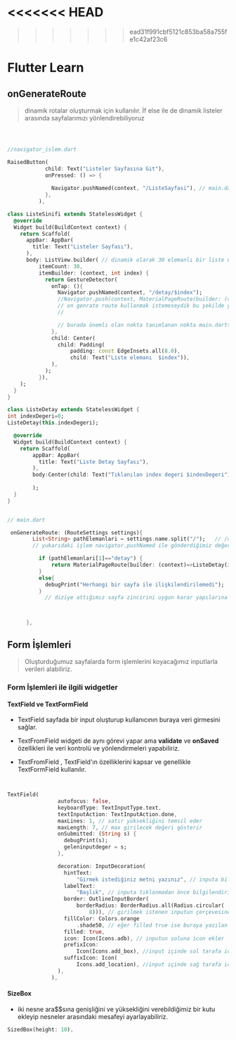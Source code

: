 <<<<<<< HEAD
=======

>>>>>>> ead31f991cbf5121c853ba58a755fe1c42af23c6
# Flutter Learn 

## onGenerateRoute 

> dinamik rotalar oluşturmak için kullanılır.
İf else ile de dinamik listeler arasında sayfalarımızı yönlendirebiliyoruz


```dart



//navigator_islem.dart

RaisedButton(
            child: Text("Listeler Sayfasına Git"),
            onPressed: () => {
              
              Navigator.pushNamed(context, "/ListeSayfasi"), // main.dartta ListeSayfasi isminde tnaımladığımız sayfaya gider 
            },
          ),

class ListeSinifi extends StatelessWidget {
  @override
  Widget build(BuildContext context) {
    return Scaffold(
      appBar: AppBar(
        title: Text("Listeler Sayfası"),
      ),
      body: ListView.builder( // dinamik olarak 30 elemanlı bir liste ürettik ve bu listeyi dokunmaları GestureDetector ile dinleyecek ve ona göre reaksiyon gösterebilecek.Gideceği yeri pushNamed olarak verdik 
          itemCount: 30,
          itemBuilder: (context, int index) {
            return GestureDetector(
              onTap: (){
                Navigator.pushNamed(context, "/detay/$index"); 
                //Navigator.push(context, MaterialPageRoute(builder: (context)=>ListeDetay(index)))
                // on genrate route kullanmak istemeseydik bu şekilde yapacaktık.
                // 

                // burada önemli olan nokta tanımlanan nokta main.darttaki routeste tanımlı olmayacak.
              },
              child: Center(
                child: Padding(
                    padding: const EdgeInsets.all(8.0),
                    child: Text("Liste elemanı  $index")),
              ),
            );
          }),
    );
  }
}

class ListeDetay extends StatelessWidget {
int indexDegeri=0;
ListeDetay(this.indexDegeri);

  @override
  Widget build(BuildContext context) {
    return Scaffold(
        appBar: AppBar(
          title: Text("Liste Detay Sayfası"),
        ),
        body:Center(child: Text("Tıklanılan index degeri $indexDegeri")),
        
        );
  }
}

```

```dart

// main.dart

 onGenerateRoute: (RouteSettings settings){
        List<String> pathElemanlari = settings.name.split("/");   // /detay/$index 
        // yukarıdaki işlem navigator.pushNamed ile gönderdiğimiz değeri / işaretlerinden parçalayıp diziye atar 

          if (pathElemanlari[1]=="detay") {
              return MaterialPageRoute(builder: (context)=>ListeDetay(int.parse(pathElemanlari[2])));
          }
          else{
            debugPrint("Herhangi bir sayfa ile ilişkilendirilemedi");
          }
            // diziye attığımız sayfa zincirini uygun karar yapılarına göre çözümleyip uygun sayfaya yönlendirir. 



      },

```

## Form İşlemleri 


> Oluşturduğumuz sayfalarda form işlemlerini koyacağımız inputlarla verileri alabiliriz.


### **Form İşlemleri ile ilgili widgetler**

#### TextField ve TextFormField 

- TextField sayfada bir input oluşturup kullanıcının buraya veri girmesini sağlar.

- TextFromField widgeti de aynı görevi yapar ama **validate** ve **onSaved** özellikleri ile veri kontrolü ve yönlendirmeleri yapabiliriz.
  
- TextFromField , TextField'ın özelliklerini kapsar ve genellikle TextFormField kullanılır.
  


```dart


TextField(
                autofocus: false,
                keyboardType: TextInputType.text,
                textInputAction: TextInputAction.done,
                maxLines: 1, // satır yüksekliğini temsil eder
                maxLength: 7, // max girilecek değeri gösterir
                onSubmitted: (String s) {
                  debugPrint(s);
                  geleninputdeger = s;
                },

                decoration: InputDecoration(
                  hintText:
                      "Girmek istediğiniz metni yazınız", // inputa bilgilendirici bir metin yazar.
                  labelText:
                      "Başlık", // inputa tıklanmadan önce bilgilendirici bir metin yazar.
                  border: OutlineInputBorder(
                      borderRadius: BorderRadius.all(Radius.circular(
                          8))), // girilmek istenen inputun çerçevesine border koyarak daha etkileşimli bir hale getirir.
                  fillColor: Colors.orange
                      .shade50, // eğer filled true ise buraya yazılan rengi inputun içinde uygular
                  filled: true,
                  icon: Icon(Icons.adb), // inputun soluna icon ekler
                  prefixIcon:
                      Icon(Icons.add_box), //input içinde sol tarafa icon ekler
                  suffixIcon: Icon(
                      Icons.add_location), //input içinde sağ tarafa icon ekler
                ),
              ),
```


#### SizeBox

- iki nesne ara$$sına genişliğini ve yüksekliğini verebildiğimiz bir kutu ekleyip nesneler arasındaki mesafeyi ayarlayabiliriz.

```dart
SizedBox(height: 10),
```
